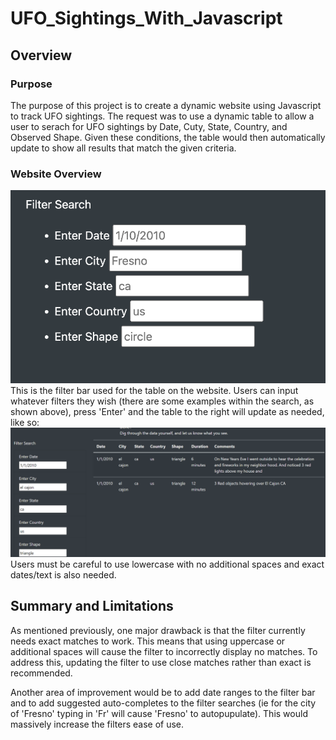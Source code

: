 # UFO_Sightings_With_Javascript

## Overview

### Purpose
The purpose of this project is to create a dynamic website using Javascript to track UFO sightings. The request was to use a dynamic table to allow a user to serach for UFO sightings by Date, Cuty, State, Country, and Observed Shape. Given these conditions, the table would then automatically update to show all results that match the given criteria.

### Website Overview
![Website Search](https://github.com/Tbrecke01/UFO_Sightings_With_Javascript/blob/main/website_search.png)
This is the filter bar used for the table on the website. Users can input whatever filters they wish (there are some examples within the search, as shown above), press 'Enter' and the table to the right will update as needed, like so:
![Website Filters](https://github.com/Tbrecke01/UFO_Sightings_With_Javascript/blob/main/website_filters.png)
Users must be careful to use lowercase with no additional spaces and exact dates/text is also needed.
  
## Summary and Limitations
As mentioned previously, one major drawback is that the filter currently needs exact matches to work. This means that using uppercase or additional spaces will cause the filter to incorrectly display no matches. To address this, updating the filter to use close matches rather than exact is recommended. 
    
Another area of improvement would be to add date ranges to the filter bar and to add suggested auto-completes to the filter searches (ie for the city of 'Fresno' typing in 'Fr' will cause 'Fresno' to autopupulate). This would massively increase the filters ease of use.
